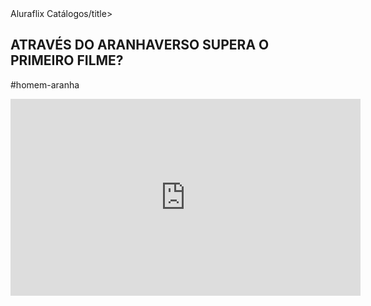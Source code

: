 <!DOCTYPE html>
<html lang="pt-br">
<head>
<meta charset="UTF-8" />
<meta name="viewport" content="width=device-width, initial-scale=1.0"
<title>Aluraflix Catálogos/title>
<link rel="stylesheet" href="styles.css" />
</head>
<body>
<section>
<div>
<h1>ATRAVÉS DO ARANHAVERSO SUPERA O PRIMEIRO FILME?</h1>
<p>#homem-aranha</p>
</div>
<div>
<iframe width="560" height="315"
src="https://www.youtube.com/embed/gt FAE1E820"
title="YouTube video player"
frameborder="0"
allow="accelerometer; autoplay; clipboard-write; encrypted-media;
referrerpolicy="strict-origin-when-cross-origin"
allowfullscreen>
</iframe>
</div>
</section>
</body>
</html>